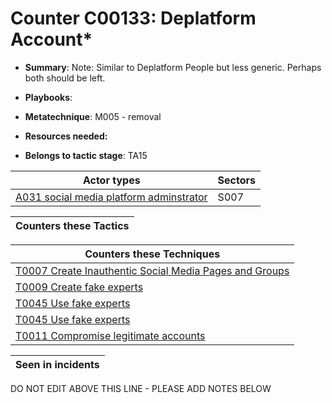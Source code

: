 # Counter C00133: Deplatform Account*

* **Summary**: Note: Similar to Deplatform People but less generic. Perhaps both should be left.

* **Playbooks**: 

* **Metatechnique**: M005 - removal

* **Resources needed:** 

* **Belongs to tactic stage**: TA15


| Actor types | Sectors |
| ----------- | ------- |
| [A031 social media platform adminstrator](../generated_pages/actortypes/A031.md) | S007 |



| Counters these Tactics |
| ---------------------- |



| Counters these Techniques |
| ------------------------- |
| [T0007 Create Inauthentic Social Media Pages and Groups](../generated_pages/techniques/T0007.md) |
| [T0009 Create fake experts](../generated_pages/techniques/T0009.md) |
| [T0045 Use fake experts](../generated_pages/techniques/T0045.md) |
| [T0045 Use fake experts](../generated_pages/techniques/T0045.md) |
| [T0011 Compromise legitimate accounts](../generated_pages/techniques/T0011.md) |



| Seen in incidents |
| ----------------- |


DO NOT EDIT ABOVE THIS LINE - PLEASE ADD NOTES BELOW